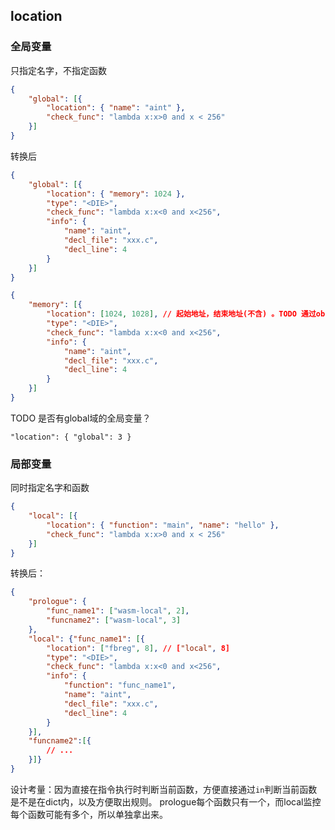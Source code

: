 

## location

### 全局变量

只指定名字，不指定函数

```json
{
    "global": [{
        "location": { "name": "aint" },
        "check_func": "lambda x:x>0 and x < 256"
    }]
}
```

转换后
```json
{
    "global": [{
        "location": { "memory": 1024 },
        "type": "<DIE>",
        "check_func": "lambda x:x<0 and x<256",
        "info": {
            "name": "aint",
            "decl_file": "xxx.c",
            "decl_line": 4
        }
    }]
}
```
```json
{
    "memory": [{
        "location": [1024, 1028], // 起始地址，结束地址(不含) 。TODO 通过object类型，表示复杂的范围
        "type": "<DIE>",
        "check_func": "lambda x:x<0 and x<256",
        "info": {
            "name": "aint",
            "decl_file": "xxx.c",
            "decl_line": 4
        }
    }]
}
```
TODO 是否有global域的全局变量？
```
"location": { "global": 3 }
```

### 局部变量

同时指定名字和函数


```json
{
    "local": [{
        "location": { "function": "main", "name": "hello" },
        "check_func": "lambda x:x>0 and x < 256"
    }]
}
```
转换后：
```json
{
    "prologue": {
        "func_name1": ["wasm-local", 2],
        "funcname2": ["wasm-local", 3]
    },
    "local": {"func_name1": [{
        "location": ["fbreg", 8], // ["local", 8]
        "type": "<DIE>",
        "check_func": "lambda x:x<0 and x<256",
        "info": {
            "function": "func_name1",
            "name": "aint",
            "decl_file": "xxx.c",
            "decl_line": 4
        }
    }],
    "funcname2":[{
        // ...
    }]}
}
```
设计考量：因为直接在指令执行时判断当前函数，方便直接通过`in`判断当前函数是不是在dict内，以及方便取出规则。
prologue每个函数只有一个，而local监控每个函数可能有多个，所以单独拿出来。